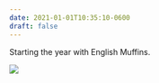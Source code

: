 ```yaml
---
date: 2021-01-01T10:35:10-0600
draft: false
---
```


Starting the year with English Muffins.

![](/images/2021/4a166d1c68.jpg)

